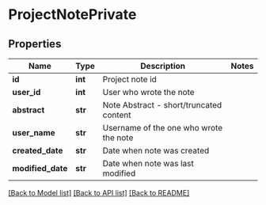 # ProjectNotePrivate

## Properties
Name | Type | Description | Notes
------------ | ------------- | ------------- | -------------
**id** | **int** | Project note id | 
**user_id** | **int** | User who wrote the note | 
**abstract** | **str** | Note Abstract - short/truncated content | 
**user_name** | **str** | Username of the one who wrote the note | 
**created_date** | **str** | Date when note was created | 
**modified_date** | **str** | Date when note was last modified | 

[[Back to Model list]](../README.md#documentation-for-models) [[Back to API list]](../README.md#documentation-for-api-endpoints) [[Back to README]](../README.md)


